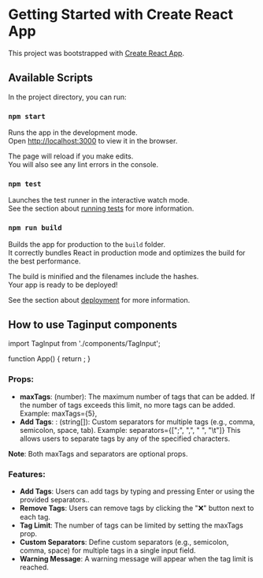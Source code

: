 # Getting Started with Create React App

This project was bootstrapped with [Create React App](https://github.com/facebook/create-react-app).

## Available Scripts

In the project directory, you can run:

### `npm start`

Runs the app in the development mode.\
Open [http://localhost:3000](http://localhost:3000) to view it in the browser.

The page will reload if you make edits.\
You will also see any lint errors in the console.

### `npm test`

Launches the test runner in the interactive watch mode.\
See the section about [running tests](https://facebook.github.io/create-react-app/docs/running-tests) for more information.

### `npm run build`

Builds the app for production to the `build` folder.\
It correctly bundles React in production mode and optimizes the build for the best performance.

The build is minified and the filenames include the hashes.\
Your app is ready to be deployed!

See the section about [deployment](https://facebook.github.io/create-react-app/docs/deployment) for more information.

## How to use Taginput components

import TagInput from './components/TagInput';

function App() {
  return <TagInput maxTags={5} />;
}

### Props:

- **maxTags**: (number): The maximum number of tags that can be added. If the number of tags exceeds this limit, no more tags can be added.
Example: maxTags={5},
- **Add Tags**: : (string[]): Custom separators for multiple tags (e.g., comma, semicolon, space, tab).
Example: separators={[";", ",", " ", "\t"]}
This allows users to separate tags by any of the specified characters.

**Note**: Both maxTags and separators are optional props.


### Features:
- **Add Tags**: Users can add tags by typing and pressing Enter or using the provided separators..
- **Remove Tags**: Users can remove tags by clicking the "❌" button next to each tag.
- **Tag Limit**: The number of tags can be limited by setting the maxTags prop.
- **Custom Separators**: Define custom separators (e.g., semicolon, comma, space) for multiple tags in a single input field.
- **Warning Message**: A warning message will appear when the tag limit is reached.

